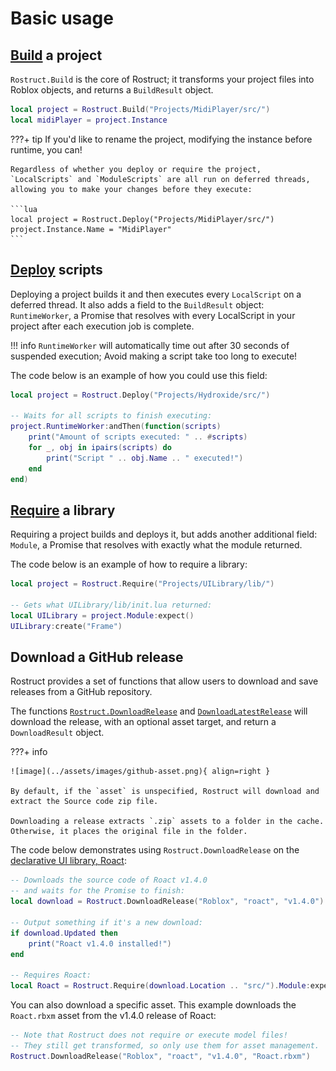 # Basic usage

## [Build](../reference/functions.md#build) a project

`Rostruct.Build` is the core of Rostruct; it transforms your project files into Roblox objects, and returns a `BuildResult` object.

```lua
local project = Rostruct.Build("Projects/MidiPlayer/src/")
local midiPlayer = project.Instance
```

???+ tip
	If you'd like to rename the project, modifying the instance before runtime, you can!

	Regardless of whether you deploy or require the project, `LocalScripts` and `ModuleScripts` are all run on deferred threads, allowing you to make your changes before they execute:

	```lua
	local project = Rostruct.Deploy("Projects/MidiPlayer/src/")
	project.Instance.Name = "MidiPlayer"
	```

## [Deploy](../reference/functions.md#deploy) scripts

Deploying a project builds it and then executes every `LocalScript` on a deferred thread. It also adds a field to the `BuildResult` object: `RuntimeWorker`, a Promise that resolves with every LocalScript in your project after each execution job is complete.

!!! info
	`RuntimeWorker` will automatically time out after 30 seconds of suspended execution; Avoid making a script take too long to execute!

The code below is an example of how you could use this field:

```lua
local project = Rostruct.Deploy("Projects/Hydroxide/src/")

-- Waits for all scripts to finish executing:
project.RuntimeWorker:andThen(function(scripts)
	print("Amount of scripts executed: " .. #scripts)
	for _, obj in ipairs(scripts) do
		print("Script " .. obj.Name .. " executed!")
	end
end)
```

## [Require](../reference/functions.md#require) a library

Requiring a project builds and deploys it, but adds another additional field: `Module`, a Promise that resolves with exactly what the module returned.

The code below is an example of how to require a library:

```lua
local project = Rostruct.Require("Projects/UILibrary/lib/")

-- Gets what UILibrary/lib/init.lua returned:
local UILibrary = project.Module:expect()
UILibrary:create("Frame")
```

## Download a GitHub release

Rostruct provides a set of functions that allow users to download and save releases from a GitHub repository.

The functions [`Rostruct.DownloadRelease`](../reference/functions.md#downloadrelease) and [`DownloadLatestRelease`](../reference/functions.md#downloadlatestrelease) will download the release, with an optional asset target, and return a `DownloadResult` object.

???+ info

	![image](../assets/images/github-asset.png){ align=right }

	By default, if the `asset` is unspecified, Rostruct will download and extract the Source code zip file.
	
	Downloading a release extracts `.zip` assets to a folder in the cache. Otherwise, it places the original file in the folder.

The code below demonstrates using `Rostruct.DownloadRelease` on the [declarative UI library, Roact](https://github.com/Roblox/roact/):

```lua
-- Downloads the source code of Roact v1.4.0
-- and waits for the Promise to finish:
local download = Rostruct.DownloadRelease("Roblox", "roact", "v1.4.0"):expect()

-- Output something if it's a new download:
if download.Updated then
	print("Roact v1.4.0 installed!")
end

-- Requires Roact:
local Roact = Rostruct.Require(download.Location .. "src/").Module:expect()
```

You can also download a specific asset. This example downloads the `Roact.rbxm` asset from the v1.4.0 release of Roact:

```lua
-- Note that Rostruct does not require or execute model files!
-- They still get transformed, so only use them for asset management.
Rostruct.DownloadRelease("Roblox", "roact", "v1.4.0", "Roact.rbxm")
```

